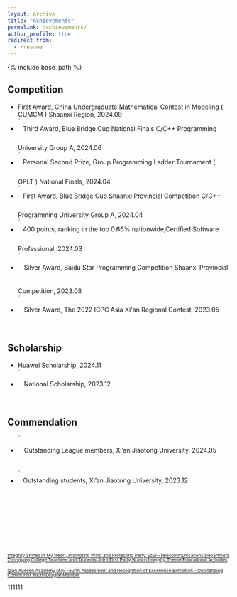 ```yaml
---
layout: archive
title: "Achievements"
permalink: /achievements/
author_profile: true
redirect_from:
  - /resume
---
```


{% include base_path %}


## Competition  

* First Award, China Undergraduate Mathematical Contest in Modeling ( CUMCM ) Shaanxi Region, 2024.09
* [<img src="https://raw.githubusercontent.com/reallinshengxiang/reallinshengxiang.github.io/refs/heads/master/images/Third%20Award%2C%20Blue%20Bridge%20Cup%20National%20Finals%20CC%2B%2B%20Programming%20University%20Group%20A.webp"  align = "middle"  width="1.5%"/>](../cv/Third%20Award%2C%20Blue%20Bridge%20Cup%20National%20Finals%20C%2B%2B%20Programming%20University%20Group%20A.pdf) Third Award, Blue Bridge Cup National Finals C/C++ Programming University Group A, 2024.06     
* [<img src="https://raw.githubusercontent.com/reallinshengxiang/reallinshengxiang.github.io/refs/heads/master/images/Personal%20Second%20Prize%2C%20Group%20Programming%20Ladder%20Tournament%20(%20GPLT%20)%20National%20Finals.webp"  align = "middle"  width="1.5%"/>](../cv/Personal%20Second%20Prize%2C%20Group%20Programming%20Ladder%20Tourn.pdf)  Personal Second Prize, Group Programming Ladder Tournament ( GPLT ) National Finals, 2024.04   
* [<img src="https://raw.githubusercontent.com/reallinshengxiang/reallinshengxiang.github.io/refs/heads/master/images/First%20Award%2C%20Blue%20Bridge%20Cup%20Shaanxi%20Provincial%20Competition%20CC%2B%2B%20Programming%20University%20Group%20A.webp"  align = "middle"  width="1.5%"/>](../cv/First%20Award%2C%20Blue%20Bridge%20Cup%20Shaanxi%20Provincial%20Competition%20C%2B%2B.pdf)  First Award, Blue Bridge Cup Shaanxi Provincial Competition C/C++ Programming University Group A, 2024.04   
* [<img src="https://raw.githubusercontent.com/reallinshengxiang/reallinshengxiang.github.io/refs/heads/master/images/400%20points%2C%20ranking%20in%20the%20top%200.66%25%20nationwide%2CCertified%20Software%20Professional.webp"  align = "middle"  width="1.5%"/>](../cv/400%20points%2C%20ranking%20in%20the%20top%200.66%25%20nationwide%2CCertified%20Software%20Professional.pdf) 400 points, ranking in the top 0.66% nationwide,Certified Software Professional, 2024.03   
* [<img src="https://raw.githubusercontent.com/reallinshengxiang/reallinshengxiang.github.io/refs/heads/master/images/Silver%20Award%2C%20Baidu%20Star%20Programming%20Competition%20Shaanxi%20Provincial%20Competition%20.webp"  align = "middle"  width="2%"/>](../cv/Silver%20Award%2C%20Baidu%20Star%20Programming%20Competition%20Shaanxi%20Provincial%20Competition.pdf)  Silver Award, Baidu Star Programming Competition Shaanxi Provincial Competition, 2023.08   
* [<img src="https://raw.githubusercontent.com/reallinshengxiang/reallinshengxiang.github.io/refs/heads/master/images/Silver%20Award%2C%20The%202022%20ICPC%20Asia%20Xi%E2%80%99an%20Regional%20Contest.webp"  align = "middle"  width="2%"/>](../cv/Silver%20Award%2C%20The%202022%20ICPC%20Asia%20Xi’an%20Regional%20Contest.pdf)  Silver Award, The 2022 ICPC Asia Xi'an Regional Contest, 2023.05   

## Scholarship  
* Huawei Scholarship, 2024.11
* [<img src="https://raw.githubusercontent.com/reallinshengxiang/reallinshengxiang.github.io/refs/heads/master/images/National%20Scholarship.webp"  align = "middle"  width="2%"/>](../cv/National%20Scholarship.pdf) National Scholarship, 2023.12   

## Commendation  

* [<img src="https://raw.githubusercontent.com/reallinshengxiang/reallinshengxiang.github.io/refs/heads/master/images/Outstanding%20League%20members%2C%20Xi%E2%80%99an%20Jiaotong%20University.webp"  align = "middle"  width="2%"/>](../cv/Outstanding%20League%20members%2C%20Xi’an.pdf)  Outstanding League members, Xi’an Jiaotong University, 2024.05   
* [<img src="https://raw.githubusercontent.com/reallinshengxiang/reallinshengxiang.github.io/refs/heads/master/images/Outstanding%20students%2C%20Xi%E2%80%99an%20Jiaotong%20University.webp"  align = "middle"  width="1.5%"/>](../cv/Outstanding%20students%2C%20Xi’an%20Jiaotong%20University.pdf)  Outstanding students, Xi’an Jiaotong University, 2023.12 


<div style="line-height: 1;">
<div style="height: 100px;"></div>        

 [  <span style="font-size: 10px;">Integrity Shines in My Heart, Promoting Wind and Protecting Party Soul--Telecommunications Department Zhongying College Teachers and Students Joint First Party Branch Integrity Theme Educational Activities</span>](https://mp.weixin.qq.com/s?__biz=MzU1NzQ3MTcwMA==&mid=2247524480&idx=1&sn=237439dad4025224fb3bad880f0d24a6&chksm=fd55b506f813fe2fa259dd63eaa187e945ca9ff89cbef5695eb5a4d17a23714080de20b0544f&mpshare=1&scene=23&srcid=1116GUd1YH1CD09hjTa7nfnL&sharer_shareinfo=9eb37300aac4b1c782a9479d17afc52c&sharer_shareinfo_first=9eb37300aac4b1c782a9479d17afc52c#rd)     

 [  <span style="font-size: 10px;">Qian Xuesen Academy May Fourth Assessment and Recognition of Excellence Exhibition - Outstanding Communist Youth League Member</span>](https://mp.weixin.qq.com/s?__biz=MzkyOTU3MTcxNQ==&mid=2247487908&idx=1&sn=c9487c0bd44b93c8415f06e3837cd073&chksm=c3669065da810c6831c229fd53bb63696b61f1d484bacbdd0b4438a09d46b3f0ce4da779f90e&mpshare=1&scene=23&srcid=1116aEEVSbcCMvfBkzhwD1vy&sharer_shareinfo=8abcecfef1130d11f4090c2bda30e07a&sharer_shareinfo_first=8abcecfef1130d11f4090c2bda30e07a#rd)
</div>

111111

